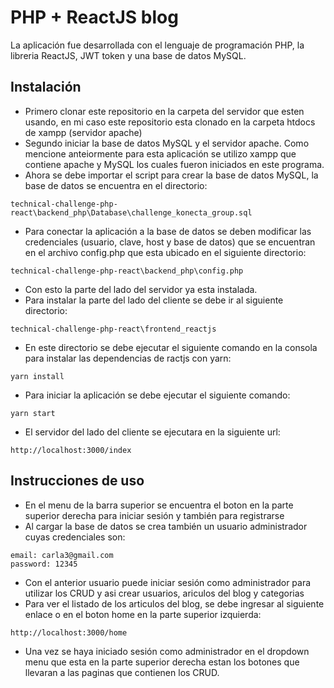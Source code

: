 # PHP + ReactJS blog #

La aplicación fue desarrollada con el lenguaje de programación PHP, la libreria ReactJS, JWT token y una base de datos MySQL.

## Instalación ##
*   Primero clonar este repositorio en la carpeta del servidor que esten usando, en mi caso este repositorio esta clonado en la carpeta htdocs de xampp (servidor apache) 
*   Segundo iniciar la base de datos MySQL y el servidor apache. Como mencione anteiormente para esta aplicación se utilizo xampp que contiene apache y MySQL los cuales fueron iniciados en este programa.
*   Ahora se debe importar el script para crear la base de datos MySQL, la base de datos se encuentra en el directorio: 
```
technical-challenge-php-react\backend_php\Database\challenge_konecta_group.sql
``` 
*   Para conectar la aplicación a la base de datos se deben modificar las credenciales (usuario, clave, host y base de datos) que se encuentran en el archivo config.php que esta ubicado en el siguiente directorio: 
```
technical-challenge-php-react\backend_php\config.php
``` 
*   Con esto la parte del lado del servidor ya esta instalada.
*   Para instalar la parte del lado del cliente se debe ir al siguiente directorio:
```
technical-challenge-php-react\frontend_reactjs
``` 
*   En este directorio se debe ejecutar el siguiente comando en la consola para instalar las dependencias de ractjs con yarn:
```
yarn install
``` 
*   Para iniciar la aplicación se debe ejecutar el siguiente comando:
```
yarn start
``` 
*   El servidor del lado del cliente se ejecutara en la siguiente url:
```
http://localhost:3000/index
``` 

## Instrucciones de uso ##

*   En el menu de la barra superior se encuentra el boton en la parte superior derecha para iniciar sesión y también para registrarse
*   Al cargar la base de datos se crea también un usuario administrador cuyas credenciales son:
```
email: carla3@gmail.com
password: 12345
``` 
*   Con el anterior usuario puede iniciar sesión como administrador para utilizar los CRUD y asi crear usuarios, ariculos del blog y categorias
*   Para ver el listado de los articulos del blog, se debe ingresar al siguiente enlace o en el boton home en la parte superior izquierda:
```
http://localhost:3000/home
``` 
*   Una vez se haya iniciado sesión como administrador en el dropdown menu que esta en la parte superior derecha estan los botones que llevaran a las paginas que contienen los CRUD.

